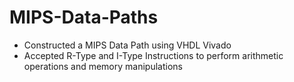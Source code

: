 # MIPS-Data-Paths
- Constructed a MIPS Data Path using VHDL Vivado
- Accepted R-Type and I-Type Instructions to perform arithmetic operations and memory manipulations
